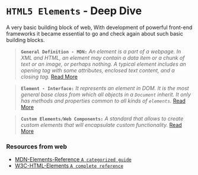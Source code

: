 # `HTML5 Elements` - Deep Dive

A very basic building block of web, With development of powerful front-end frameworks it became essential to 
go and check again about such basic building blocks.


> **`General Definition - MDN:`** _An element is a part of a webpage. In XML and HTML, an element may contain a data item or a chunk of text or an image, or perhaps nothing. A typical element includes an opening tag with some          attributes, enclosed text content, and a closing tag._ [Read More](https://developer.mozilla.org/en-US/docs/Glossary/Element)


> **`Element - Interface:`** _It represents an element in DOM. It is the most general base class from which all objects in a `Document` inherit. It only has methods and properties common to all kinds of `elements`._ [Read More](https://developer.mozilla.org/en-US/docs/Web/API/Element)


> **`Custom Elements/Web Components:`** _A standard that allows to create custom elements that will encapsulate custom functionality._ [Read More](https://developer.mozilla.org/en-US/docs/Web/Web_Components/Using_custom_elements)

### Resources from web

* [MDN-Elements-Reference `A categorized guide`](https://developer.mozilla.org/en-US/docs/Web/HTML/Element)
* [W3C-HTML-Elements `A complete reference`](https://www.w3.org/TR/2012/WD-html-markup-20121025/elements.html)